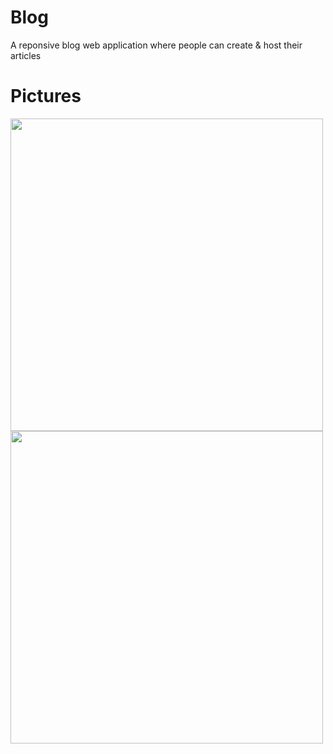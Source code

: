 # Blog
A reponsive blog web application where people can create &amp; host their articles

# Pictures
<img src="https://i.imgur.com/8KTmyI0.png" style="height:500px;">
<img src="https://i.imgur.com/7hw4zoE.png" style="height:500px;">
